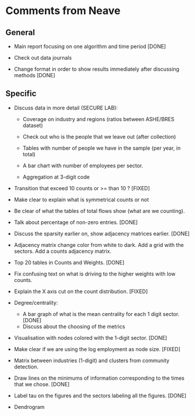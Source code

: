 # Comments from Neave


## General

- Main report focusing on one algorithm and time period [DONE]

- Check out data journals

- Change format in order to show results immediately after discussing methods [DONE]


## Specific

* Discuss data in more detail (SECURE LAB):

   - Coverage on industry and regions (ratios between ASHE/BRES dataset)
    
   - Check out who is the people that we leave out (after collection)
     
   - Tables with number of people we have in the sample (per year, in total) 
   
   - A bar chart with number of employees per sector. 
   
   - Aggregation at 3-digit code

* Transition that exceed 10 counts or >= than 10 ? [FIXED]

* Make clear to explain what is symmetrical counts or not

* Be clear of what the tables of total flows show (what are we counting).

* Talk about percentage of non-zero entries. [DONE]

* Discuss the sparsity earlier on, show adjacency matrices earlier. [DONE]

* Adjacency matrix change color from white to dark. Add a grid with the sectors. 
Add a counts adjacency matrix. 


* Top 20 tables in Counts and Weights. [DONE]

* Fix confusing text on what is driving to the higher weights with low counts.

* Explain the X axis cut on the count distribution. [FIXED]

* Degree/centrality: 
    - A bar graph of what is the mean centrality for each 1 digit sector. [DONE]
    - Discuss about the choosing of the metrics
    
* Visualisation with nodes colored with the 1-digit sector. [DONE]

* Make clear if we are using the log employment as node size. [FIXED]

* Matrix between industries (1-digit) and clusters from community detection.

* Draw lines on the minimums of information corresponding to the times that we chose. [DONE]

* Label tau on the figures and the sectors labeling all the figures. [DONE]

* Dendrogram 

